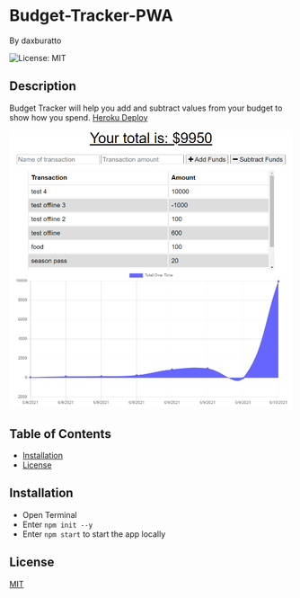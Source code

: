 # Budget-Tracker-PWA

By daxburatto

![License: MIT](https://img.shields.io/badge/License-MIT-yellow.svg)

## Description

Budget Tracker will help you add and subtract values from your budget to show how you spend.
[Heroku Deploy](https://budgettracker-pwa-w19.herokuapp.com/)

![Budget Tracker](public/images/budgettracker.png)

## Table of Contents

* [Installation](#installation)
* [License](#license)

## Installation

* Open Terminal
* Enter `npm init --y`
* Enter `npm start` to start the app locally

## License

[MIT](https://choosealicense.com/licenses/mit/)
